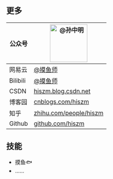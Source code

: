 ## 更多

| 公众号   | <img src="https://gitee.com/hiszm/img2021/raw/master//April/20210330202929.jpeg"  height = "100" alt="@孙中明" align=center /> |
| -------- | ------------------------------------------------------------ |
| 网易云   | <a href="https://music.163.com/#/user/home?id=269360004" target="_blank">@摸鱼师</a> |
| Bilibili | [@摸鱼师](https://space.bilibili.com/172515100)              |
| CSDN     | <a href="https://hiszm.blog.csdn.net/" target="_blank">hiszm.blog.csdn.net</a> |
| 博客园   | <a href="https://www.cnblogs.com/hiszm/" target="_blank">cnblogs.com/hiszm</a> |
| 知乎     | <a href="https://www.zhihu.com/people/hiszm" target="_blank">zhihu.com/people/hiszm</a> |
| Github   | <a href="https://github.com/hiszm" target="_blank">github.com/hiszm</a> |



## 技能

- 摸鱼🐟
- ……

